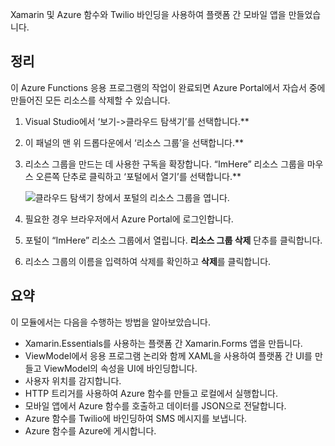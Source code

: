Xamarin 및 Azure 함수와 Twilio 바인딩을 사용하여 플랫폼 간 모바일 앱을 만들었습니다.

## <a name="clean-up"></a>정리

<!---TODO: Update for sandbox?--->

이 Azure Functions 응용 프로그램의 작업이 완료되면 Azure Portal에서 자습서 중에 만들어진 모든 리소스를 삭제할 수 있습니다.

1. Visual Studio에서 ‘보기->클라우드 탐색기’를 선택합니다.**

1. 이 패널의 맨 위 드롭다운에서 ‘리소스 그룹’을 선택합니다.**

1. 리소스 그룹을 만드는 데 사용한 구독을 확장합니다. “ImHere” 리소스 그룹을 마우스 오른쪽 단추로 클릭하고 ‘포털에서 열기’를 선택합니다.**

    ![클라우드 탐색기 창에서 포털의 리소스 그룹을 엽니다.](../media/9-open-resource-group-in-portal.png)

1. 필요한 경우 브라우저에서 Azure Portal에 로그인합니다.

1. 포털이 “ImHere” 리소스 그룹에서 열립니다. **리소스 그룹 삭제** 단추를 클릭합니다.

1. 리소스 그룹의 이름을 입력하여 삭제를 확인하고 **삭제**를 클릭합니다.

## <a name="summary"></a>요약

이 모듈에서는 다음을 수행하는 방법을 알아보았습니다.

- Xamarin.Essentials를 사용하는 플랫폼 간 Xamarin.Forms 앱을 만듭니다.
- ViewModel에서 응용 프로그램 논리와 함께 XAML을 사용하여 플랫폼 간 UI를 만들고 ViewModel의 속성을 UI에 바인딩합니다.
- 사용자 위치를 감지합니다.
- HTTP 트리거를 사용하여 Azure 함수를 만들고 로컬에서 실행합니다.
- 모바일 앱에서 Azure 함수를 호출하고 데이터를 JSON으로 전달합니다.
- Azure 함수를 Twilio에 바인딩하여 SMS 메시지를 보냅니다.
- Azure 함수를 Azure에 게시합니다.
